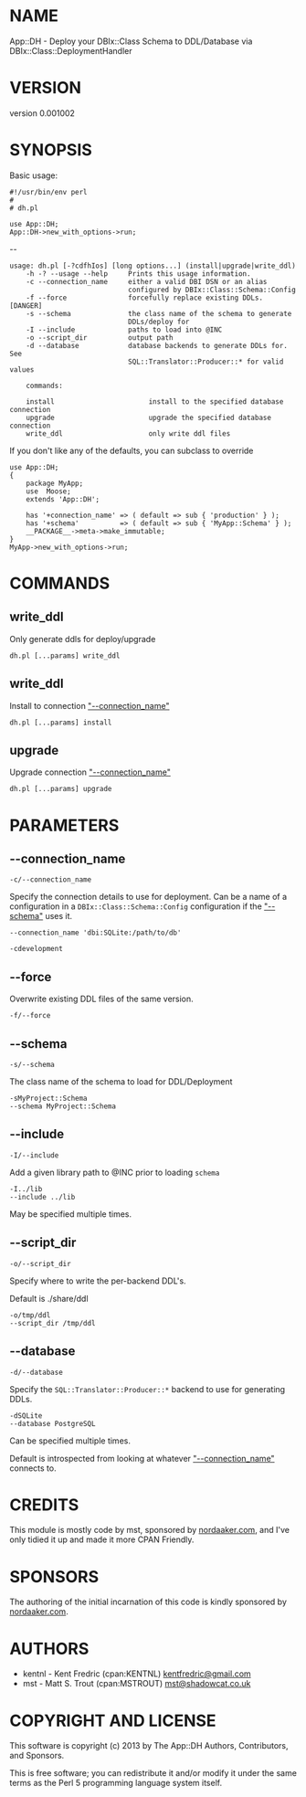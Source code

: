 # NAME

App::DH - Deploy your DBIx::Class Schema to DDL/Database via DBIx::Class::DeploymentHandler

# VERSION

version 0.001002

# SYNOPSIS

Basic usage:

    #!/usr/bin/env perl
    #
    # dh.pl

    use App::DH;
    App::DH->new_with_options->run;

\--

	usage: dh.pl [-?cdfhIos] [long options...] (install|upgrade|write_ddl)
		-h -? --usage --help     Prints this usage information.
		-c --connection_name     either a valid DBI DSN or an alias
		                         configured by DBIx::Class::Schema::Config
		-f --force               forcefully replace existing DDLs. [DANGER]
		-s --schema              the class name of the schema to generate
		                         DDLs/deploy for
		-I --include             paths to load into @INC
		-o --script_dir          output path
		-d --database            database backends to generate DDLs for. See
		                         SQL::Translator::Producer::* for valid values

		commands:

		install                       install to the specified database connection
		upgrade                       upgrade the specified database connection
		write_ddl                     only write ddl files

If you don't like any of the defaults, you can subclass to override

    use App::DH;
    {
        package MyApp;
        use  Moose;
        extends 'App::DH';

        has '+connection_name' => ( default => sub { 'production' } );
        has '+schema'          => ( default => sub { 'MyApp::Schema' } );
        __PACKAGE__->meta->make_immutable;
    }
    MyApp->new_with_options->run;

# COMMANDS

## write\_ddl

Only generate ddls for deploy/upgrade

    dh.pl [...params] write_ddl

## write\_ddl

Install to connection ["--connection\_name"](#--connection\_name)

    dh.pl [...params] install

## upgrade

Upgrade connection ["--connection\_name"](#--connection\_name)

    dh.pl [...params] upgrade

# PARAMETERS

## \--connection\_name

    -c/--connection_name

Specify the connection details to use for deployment.
Can be a name of a configuration in a `DBIx::Class::Schema::Config` configuration if the ["--schema"](#--schema) uses it.

    --connection_name 'dbi:SQLite:/path/to/db'

    -cdevelopment

## \--force

Overwrite existing DDL files of the same version.

    -f/--force

## \--schema

    -s/--schema

The class name of the schema to load for DDL/Deployment

    -sMyProject::Schema
    --schema MyProject::Schema

## \--include

    -I/--include

Add a given library path to @INC prior to loading `schema`

    -I../lib
    --include ../lib

May be specified multiple times.

## \--script\_dir

    -o/--script_dir

Specify where to write the per-backend DDL's.

Default is ./share/ddl

    -o/tmp/ddl
    --script_dir /tmp/ddl

## \--database

    -d/--database

Specify the `SQL::Translator::Producer::*` backend to use for generating DDLs.

    -dSQLite
    --database PostgreSQL

Can be specified multiple times.

Default is introspected from looking at whatever ["--connection\_name"](#--connection\_name) connects to.

# CREDITS

This module is mostly code by mst, sponsored by [nordaaker.com](http://nordaaker.com), and I've only tidied it up and made it more CPAN Friendly.

# SPONSORS

The authoring of the initial incarnation of this code is kindly sponsored by [nordaaker.com](http://nordaaker.com).

# AUTHORS

- kentnl - Kent Fredric (cpan:KENTNL) <kentfredric@gmail.com>
- mst - Matt S. Trout (cpan:MSTROUT) <mst@shadowcat.co.uk>

# COPYRIGHT AND LICENSE

This software is copyright (c) 2013 by The App::DH Authors, Contributors, and Sponsors.

This is free software; you can redistribute it and/or modify it under
the same terms as the Perl 5 programming language system itself.
